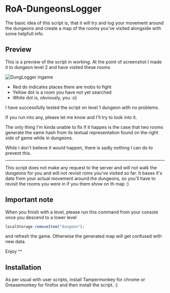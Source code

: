 # RoA-DungeonsLogger
The basic idea of this script is, that it will try and log your movement around the dungeons
and create a map of the rooms you've visited alongside with some helpfull info.

## Preview
This is a preview of the script in working.
At the point of screenshot I made it to dungeon level 2 and have visited these rooms

![DungLogger ingame](http://i.imgur.com/XNAv1sH.png "This is what DL will look like in your game")

 * Red do indicates places there are mobs to fight
 * Yellow dot is a room you have not yet searched
 * White dot is, obviously, you :o)

I have successfully tested the script on level 1 dungeon with no problems.

If you run into any, please let me know and I'll try to look into it.

The only thing I'm kinda unable to fix if it happes is the case that two rooms generate the same hash from its textual representation found on the right side of game while in dungeons.

While I don't believe it would happen, there is sadly nothing I can do to prevent this.

<hr>

This script does not make any request to the server and will not walk the dungeons for you and will not revisit roms you've visited so far. It bases it's date from your actual movement around the dungeons, so you'll have to revisit the rooms you were in if you them show on th map :)

## Important note
When you finish with a level, please run this command from your console once you descend to a lower level 

```js
localStorage.removeItem("dungeon");
```

and refresh the game. Otherwise the generated map will get confused with new data.

Enjoy ^^

## Installation
As per usual with user scripts, install Tampermonkey for chrome or Greasemonkey for firefox and then install the script. :)